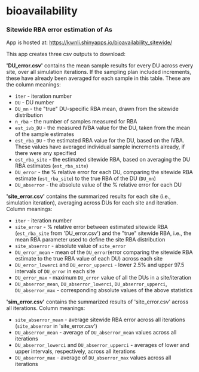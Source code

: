 # bioavailability

### Sitewide RBA error estimation of As

App is hosted at: https://kwnli.shinyapps.io/bioavailability_sitewide/

This app creates three csv outputs to download:

**'DU_error.csv'** contains the mean sample results for every DU across every site, over all simulation iterations. If the sampling plan included increments, these have already been averaged for each sample in this table. These are the column meanings:

- `iter` - iteration number
- `DU` - DU number
- `DU_mn` - the "true" DU-specific RBA mean, drawn from the sitewide distribution
- `n_rba` - the number of samples measured for RBA
- `est_ivb_DU` - the measured IVBA value for the DU, taken from the mean of the sample estimates
- `est_rba_DU` - the estimated RBA value for the DU, based on the IVBA. These values have averaged individual sample increments already, if there were any specified
- `est_rba_site` - the estimated sitewide RBA, based on averaging the DU RBA estimates (`est_rba_site`)
- `DU_error` - the % relative error for each DU, comparing the sitewide RBA estimate (`est_rba_site`) to the true RBA of the DU (`DU_mn`) 
- `DU_abserror` - the absolute value of the % relative error for each DU

**'site_error.csv'** contains the summarized results for each site (i.e., simulation iteration), averaging across DUs for each site and iteration. Column meanings:

- `iter` - iteration number
- `site_error` - % relative error between estimated sitewide RBA (`est_rba_site` from 'DU_error.csv') and the "true" sitewide RBA, i.e., the mean RBA parameter used to define the site RBA distribution
- `site_abserror` - absolute value of `site_error`
- `DU_error_mean` - mean of the `DU_error`(error comparing the sitewide RBA estimate to the true RBA value of each DU) across each site
- `DU_error_lowerci` and `DU_error_upperci` - lower 2.5% and upper 97.5 intervals of `DU_error` in each site
- `DU_error_max` - maximum `DU_error` value of all the DUs in a site/iteration
- `DU_abserror_mean`, `DU_abserror_lowerci`, `DU_abserror_upperci`, `DU_abserror_max` - corresponding absolute values of the above statistics
  
**'sim_error.csv'** contains the summarized results of 'site_error.csv' across all iterations. Column meanings:

- `site_abserror_mean` - average sitewide RBA error across all iterations (`site_abserror` in 'site_error.csv')
- `DU_abserror_mean` - average of `DU_abserror_mean` values across all iterations
- `DU_abserror_lowerci` and `DU_abserror_upperci` - averages of lower and upper intervals, respectively, across all iterations
- `DU_abserror_max` - average of `DU_abserror_max` values across all iterations

